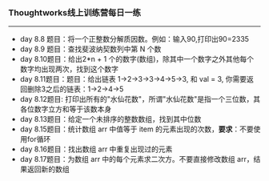### Thoughtworks线上训练营每日一练

---

* day 8.8 题目：将一个正整数分解质因数。例如：输入90,打印出90=2335
* day 8.9 题目：查找斐波纳契数列中第 N 个数
* day 8.10题目：给出2*n + 1 个的数字(数组)，除其中一个数字之外其他每个数字均出现两次，找到这个数字
* day 8.11题目：题目：给出链表 1->2->3->3->4->5->3, 和 val = 3, 你需要返回删除3之后的链表：1->2->4->5
* day 8.12题目: 打印出所有的"水仙花数"，所谓"水仙花数"是指一个三位数，其各位数字立方和等于该数本身
* day 8.13题目：给定一个未排序的整数数组，找到其中位数
* day 8.15题目：统计数组 arr 中值等于 item 的元素出现的次数，**要求**：不要使用for循环
* day 8.16题目：找出数组 arr 中重复出现过的元素
* day 8.17题目：为数组 arr 中的每个元素求二次方。不要直接修改数组 arr，结果返回新的数组
